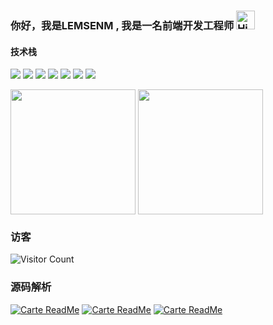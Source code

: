 
<div>
  <h3>
    你好，我是LEMSENM , 我是一名前端开发工程师
  <img src="https://emojis.slackmojis.com/emojis/images/1588866973/8934/hellokittydance.gif?1588866973" alt="Hi" width="30" />
</h3>


<h4>技术栈</h4>

![](https://img.shields.io/badge/-Nodejs-43853d?style=flat-square&logo=Node.js&logoColor=white) ![](https://img.shields.io/badge/-JavaScript-e5cd0c?style=flat-square&logo=JavaScript&labelColor=f7df1e&logoColor=000) ![](https://img.shields.io/badge/-TypeScript-3178C6?style=flat-square&logo=TypeScript&logoColor=white&color=blue) ![](https://img.shields.io/badge/-Vue.js-29beb0?style=flat-square&logo=vue.js&labelColor=ffffff&color=4FC08D) ![](https://img.shields.io/badge/-React-29beb0?style=flat-square&logo=React&labelColor=ffffff&color=61DAFB) ![](https://img.shields.io/badge/-WebPack-1C78C0?style=flat-square&logo=WebPack&logoColor=white) ![](https://img.shields.io/badge/-MiniProgram-008000?style=flat-square&logo=WeChat&labelColor=fff&color=07C160)

<!--

  [![Top Langs](https://github-readme-stats.vercel.app/api/top-langs/?username=LENSENM&theme=blueberry&langs_count=8&layout=donut)](https://github.com/LENSENM/github-readme-stats)
  ![Anurag's GitHub stats](https://github-readme-stats.vercel.app/api?username=LENSENM&theme=blueberry&show_icons=true)

- [mock_redux_source_code](https://github.com/LENSENM/mock_redux_source_code) redux实现源码
- [redux-encapsulation_hook](https://github.com/LENSENM/https://github.com/LENSENM/redux-encapsulation_hook) 对redux的封装，只需要关注新加入的方法  
- [vue_binding_source_codesource](https://github.com/LENSENM/vue_binding_source_codesource) vue双向绑定的实现

 <a href="https://github.com/LENSENM/mock_redux_source_code">
  <img align="center" src="https://github-readme-stats.vercel.app/api/pin/?username=LENSENM&repo=mock_redux_source_code" />
</a>
<a href="https://github.com/LENSENM/redux-encapsulation_hook">
  <img align="center" src="https://github-readme-stats.vercel.app/api/pin/?username=LENSENM&repo=redux-encapsulation_hook" />
</a>
<a href="https://github.com/LENSENM/vue_binding_source_codesource">
  <img align="center" src="https://github-readme-stats.vercel.app/api/pin/?username=LENSENM&repo=vue_binding_source_codesource" />
</a>

 <a href="https://github.com/LENSENM/mock_redux_source_code">
  <img align="center" src="https://github-readme-stats.vercel.app/api/pin/?username=LENSENM&repo=mock_redux_source_code" />
</a>
<a href="https://github.com/LENSENM/redux-encapsulation_hook">
  <img align="center" src="https://github-readme-stats.vercel.app/api/pin/?username=LENSENM&repo=redux-encapsulation_hook" />
</a>
<a href="https://github.com/LENSENM/vue_binding_source_codesource">
  <img align="center" src="https://github-readme-stats.vercel.app/api/pin/?username=LENSENM&repo=vue_binding_source_codesource" />
</a>

 -->

<a>
  <img height=200 align="center" src="https://github-readme-stats.vercel.app/api/top-langs?username=LENSENM&layout=donut&langs_count=8&card_width=320" />
</a>
<a href="https://github.com/anuraghazra/github-readme-stats">
  <img height=200 align="center" src="https://github-readme-stats.vercel.app/api?username=LENSENM&theme=blueberry&show_icons=true" />
</a>

<h3>访客</h3>

![Visitor Count](https://profile-counter.glitch.me/LENSENM/count.svg)

<h3>源码解析</h3>

[![Carte ReadMe](https://github-readme-stats.vercel.app/api/pin/?username=LENSENM&repo=mock_redux_source_code)](https://github.com/LENSENM/mock_redux_source_code)
[![Carte ReadMe](https://github-readme-stats.vercel.app/api/pin/?username=LENSENM&repo=redux-encapsulation_hook)](https://github.com/LENSENM/redux-encapsulation_hook)
[![Carte ReadMe](https://github-readme-stats.vercel.app/api/pin/?username=LENSENM&repo=vue_binding_source_codesource)](https://github.com/LENSENM/vue_binding_source_codesource)




</div>



   
